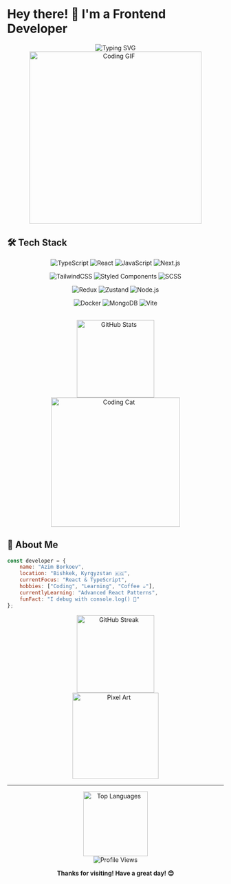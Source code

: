 # Hey there! 👋 I'm a Frontend Developer

<div align="center">
  <img src="https://readme-typing-svg.herokuapp.com?font=Fira+Code&size=22&duration=3000&pause=1000&color=36BCF7&background=00000000&center=true&vCenter=true&width=500&lines=Frontend+Developer+%F0%9F%92%BB;React+%26+TypeScript+%E2%9A%9B%EF%B8%8F;Building+Beautiful+UIs+%F0%9F%8E%A8;Coffee+%26+Code+%E2%98%95" alt="Typing SVG" />
</div>

<div align="center">
  <img src="https://media.giphy.com/media/qgQUggAC3Pfv687qPC/giphy.gif" width="400" alt="Coding GIF">
</div>

## 🛠️ Tech Stack

<div align="center">

![TypeScript](https://img.shields.io/badge/TypeScript-007ACC?style=for-the-badge&logo=typescript&logoColor=white)
![React](https://img.shields.io/badge/React-20232A?style=for-the-badge&logo=react&logoColor=61DAFB)
![JavaScript](https://img.shields.io/badge/JavaScript-F7DF1E?style=for-the-badge&logo=javascript&logoColor=black)
![Next.js](https://img.shields.io/badge/Next.js-000000?style=for-the-badge&logo=next.js&logoColor=white)

![TailwindCSS](https://img.shields.io/badge/Tailwind_CSS-38B2AC?style=for-the-badge&logo=tailwind-css&logoColor=white)
![Styled Components](https://img.shields.io/badge/styled--components-DB7093?style=for-the-badge&logo=styled-components&logoColor=white)
![SCSS](https://img.shields.io/badge/SCSS-CC6699?style=for-the-badge&logo=sass&logoColor=white)

![Redux](https://img.shields.io/badge/Redux-593D88?style=for-the-badge&logo=redux&logoColor=white)
![Zustand](https://img.shields.io/badge/Zustand-FF6B6B?style=for-the-badge&logo=react&logoColor=white)
![Node.js](https://img.shields.io/badge/Node.js-43853D?style=for-the-badge&logo=node.js&logoColor=white)

![Docker](https://img.shields.io/badge/Docker-2496ED?style=for-the-badge&logo=docker&logoColor=white)
![MongoDB](https://img.shields.io/badge/MongoDB-4EA94B?style=for-the-badge&logo=mongodb&logoColor=white)
![Vite](https://img.shields.io/badge/Vite-646CFF?style=for-the-badge&logo=vite&logoColor=white)

</div>

<br>

<div align="center">
  <img src="https://github-readme-stats.vercel.app/api?username=твой-username&show_icons=true&theme=tokyonight&hide_border=true&include_all_commits=true&count_private=true" alt="GitHub Stats" height="180">
</div>

<div align="center">
  <img src="https://media.giphy.com/media/L1R1tvI9svkIWwpVYr/giphy.gif" width="300" alt="Coding Cat">
</div>

## 💭 About Me

```javascript
const developer = {
    name: "Azim Borkoev",
    location: "Bishkek, Kyrgyzstan 🇰🇬",
    currentFocus: "React & TypeScript",
    hobbies: ["Coding", "Learning", "Coffee ☕"],
    currentlyLearning: "Advanced React Patterns",
    funFact: "I debug with console.log() 🐛"
};
```

<div align="center">
  <img src="https://github-readme-streak-stats.herokuapp.com?user=твой-username&theme=tokyonight&hide_border=true&background=1A1B27" alt="GitHub Streak" height="180">
</div>

<div align="center">
  <img src="https://media.giphy.com/media/ZVik7pBtu9dNS/giphy.gif" width="200" alt="Pixel Art">
</div>

---

<div align="center">
  <img src="https://github-readme-stats.vercel.app/api/top-langs/?username=твой-username&theme=tokyonight&hide_border=true&layout=compact&langs_count=6" alt="Top Languages" height="150">
</div>

<div align="center">
  <img src="https://komarev.com/ghpvc/?username=твой-username&color=blue&style=flat-square&label=Profile+Views" alt="Profile Views">
  
  **Thanks for visiting! Have a great day! 😊**
</div>
